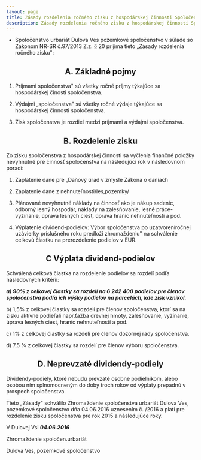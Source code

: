 ```yaml
---
layout: page
title: Zásady rozdelenia ročného zisku z hospodárskej činnosti Spoločenstva urbariát Dulova Ves, pozemkové spoločenstvo
description: Zásady rozdelenia ročného zisku z hospodárskej činnosti Spoločenstva urbariát Dulova Ves, pozemkové spoločenstvo
---
```


- Spoločenstvo urbariát Dulova Ves pozemkové spoločenstvo v súlade so Zákonom NR-SR č.97/2013 Z.z. § 20 prijima tieto „Zásady rozdelenia ročného zisku":


<h2 align="center"> A. Základné pojmy</h2>

1. Príjmami spoločenstva" sú všetky ročné príjmy týkajúce sa hospodárskej činosti spoločenstva.

2. Výdajmi „spoločenstva" sú všetky ročné výdaje týkajúce sa hospodárskej činnosti spoločenstva.

3. Zisk spoločenstva je rozdiel medzi príjmami a výdajmi spoločenstva.


<h2 align="center"> B. Rozdelenie zisku</h2>

Zo zisku spoločenstva z hospodárskej činnosti sa vyčlenia finančné položky nevyhnutné pre činnosť spoločenstva na následujúci rok v následovnom poradí:

1. Zaplatenie dane pre „Daňový úrad v zmysle Zákona o daniach

2. Zaplatenie dane z nehnuteľnosti/les,pozemky/

3. Plánované nevyhnutné náklady na činnosť ako je nákup sadenic, odborný lesný hospodár, náklady na zalesňovanie, lesné práce-vyžínanie, úprava lesných ciest, úprava hranic nehnuteľnosti a pod.
5. Výplatenie dividend-podielov: Výbor spoločenstva po uzatvoreníročnej uzávierky príslušného roku predloží zhromaždeniu" na schválenie celkovú čiastku na prerozdelenie podielov v EUR.


<h2 align="center">C Výplata dividend-podielov</h2>

Schválená celková čiastka na rozdelenie podielov sa rozdelí podľa následovných kritérií:

***a) 90% z celkovej čiastky sa rozdelí na 6 242 400 podielov pre členov spoločenstva podľa ich výšky podielov na parcelách, kde zisk vznikol.***

b) 1,5% z celkovej čiastky sa rozdelí pre členov spoločenstva, ktorí sa na zisku aktívne podieľali napr.ťažba drevnej hmoty, zalesňovanie, vyžínanie, úprava lesných ciest, hraníc nehnuteľností a pod.

c) 1% z celkovej čiastky sa rozdeli pre členov dozornej rady spoločenstva.

d) 7,5 % z celkovej čiastky sa rozdelí pre členov výboru spoločenstva.


<h2 align="center">D. Neprevzaté dividendy-podiely</h2>

Dividendy-podiely, ktoré nebudú prevzaté osobne podielnikom, alebo osobou ním splnomocneným do doby troch rokov od výplaty prepadnú v prospech spoločenstva.

Tieto „Zásady" schválilo Zhromaždenie spoločenstva urbariát Dulova Ves, pozemkové spoločenstvo dňa 04.06.2016 uznesením č. /2016 a platí pre rozdelenie zisku spoločenstva pre rok 2015 a následujúce roky.

V Dulovej Vsi ***04.06.2016***

Zhromaždenie spoločen.urbariát

Dulova Ves, pozemkové spoločenstvo

